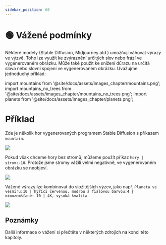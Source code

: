 ```yaml
---
sidebar_position: 60
---
```


# 🟢 Vážené podmínky

Některé modely (Stable Diffusion, Midjourney atd.) umožňují váhovat výrazy ve výzvě. Toho lze využít ke zvýraznění určitých slov nebo frází ve vygenerovaném obrázku. Může 
také použít ke snížení důrazu na určitá slova nebo slovní spojení ve vygenerovaném obrázku. Uvažujme jednoduchý příklad:

import mountains from '@site/docs/assets/images_chapter/mountains.png';
import mountains_no_trees from '@site/docs/assets/images_chapter/mountains_no_trees.png';
import planets from '@site/docs/assets/images_chapter/planets.png';


# Příklad

Zde je několik hor vygenerovaných programem Stable Diffusion s příkazem `mountain`.

<div style={{textAlign: 'center'}}>
  <img src={mountains} style={{width: "350px"}} />
</div>

Pokud však chceme hory bez stromů, můžeme použít příkaz `hory | strom:-10`. Protože jsme stromy vážili velmi negativně, ve vygenerovaném obrázku se neobjeví.

<div style={{textAlign: 'center'}}>
  <img src={mountains_no_trees} style={{width: "350px"}} />
</div>

Vážené výrazy lze kombinovat do složitějších výzev, jako např. 
`Planeta ve vesmíru:10 | hýřící červenou, modrou a fialovou barvou:4 | mimozemšťané:-10 | 4K, vysoká kvalita`

<div style={{textAlign: 'center'}}>
  <img src={planets} style={{width: "350px"}} />
</div>

## Poznámky

Další informace o vážení si přečtěte v některých zdrojích na konci této kapitoly.